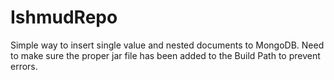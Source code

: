 # IshmudRepo
Simple way to insert single value and nested documents to MongoDB. 
Need to make sure the proper jar file has been added to the Build Path to prevent errors.
